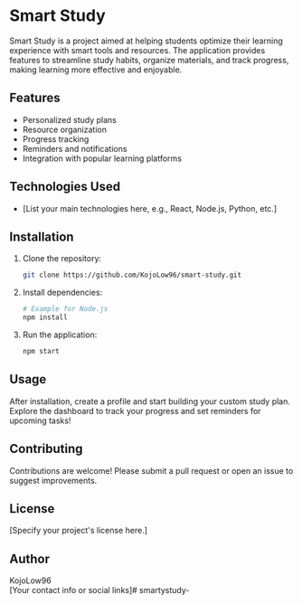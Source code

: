 # Smart Study

Smart Study is a project aimed at helping students optimize their learning experience with smart tools and resources. The application provides features to streamline study habits, organize materials, and track progress, making learning more effective and enjoyable.

## Features

- Personalized study plans
- Resource organization
- Progress tracking
- Reminders and notifications
- Integration with popular learning platforms

## Technologies Used

- [List your main technologies here, e.g., React, Node.js, Python, etc.]

## Installation

1. Clone the repository:
   ```bash
   git clone https://github.com/KojoLow96/smart-study.git
   ```
2. Install dependencies:
   ```bash
   # Example for Node.js
   npm install
   ```
3. Run the application:
   ```bash
   npm start
   ```

## Usage

After installation, create a profile and start building your custom study plan. Explore the dashboard to track your progress and set reminders for upcoming tasks!

## Contributing

Contributions are welcome! Please submit a pull request or open an issue to suggest improvements.

## License

[Specify your project's license here.]

## Author

KojoLow96  
[Your contact info or social links]# smartystudy-
